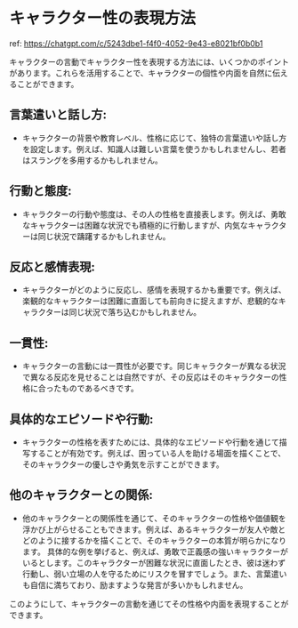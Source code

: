 # キャラクター性の表現方法
ref: https://chatgpt.com/c/5243dbe1-f4f0-4052-9e43-e8021bf0b0b1

キャラクターの言動でキャラクター性を表現する方法には、いくつかのポイントがあります。これらを活用することで、キャラクターの個性や内面を自然に伝えることができます。

## 言葉遣いと話し方:
- キャラクターの背景や教育レベル、性格に応じて、独特の言葉遣いや話し方を設定します。例えば、知識人は難しい言葉を使うかもしれませんし、若者はスラングを多用するかもしれません。


## 行動と態度:
- キャラクターの行動や態度は、その人の性格を直接表します。例えば、勇敢なキャラクターは困難な状況でも積極的に行動しますが、内気なキャラクターは同じ状況で躊躇するかもしれません。


## 反応と感情表現:
- キャラクターがどのように反応し、感情を表現するかも重要です。例えば、楽観的なキャラクターは困難に直面しても前向きに捉えますが、悲観的なキャラクターは同じ状況で落ち込むかもしれません。


## 一貫性:
- キャラクターの言動には一貫性が必要です。同じキャラクターが異なる状況で異なる反応を見せることは自然ですが、その反応はそのキャラクターの性格に合ったものであるべきです。


## 具体的なエピソードや行動:
- キャラクターの性格を表すためには、具体的なエピソードや行動を通じて描写することが有効です。例えば、困っている人を助ける場面を描くことで、そのキャラクターの優しさや勇気を示すことができます。


## 他のキャラクターとの関係:
- 他のキャラクターとの関係性を通じて、そのキャラクターの性格や価値観を浮かび上がらせることもできます。例えば、あるキャラクターが友人や敵とどのように接するかを描くことで、そのキャラクターの本質が明らかになります。
具体的な例を挙げると、例えば、勇敢で正義感の強いキャラクターがいるとします。このキャラクターが困難な状況に直面したとき、彼は迷わず行動し、弱い立場の人を守るためにリスクを冒すでしょう。また、言葉遣いも自信に満ちており、励ますような発言が多いかもしれません。


このようにして、キャラクターの言動を通じてその性格や内面を表現することができます。